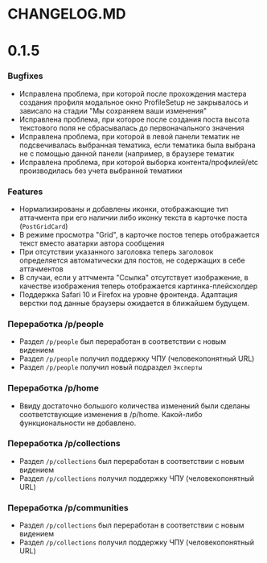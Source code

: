 CHANGELOG.MD
============

# 0.1.5
### Bugfixes
- Исправлена проблема, при которой после прохождения мастера создания профиля модальное окно ProfileSetup не закрывалось
и зависало на стадии "Мы сохраняем ваши изменения"
- Исправлена проблема, при которое после создания поста высота текстового поля не сбрасывалась до первоначального 
значения 
- Исправлена проблема, при которой в левой панели тематик не подсвечивалась выбранная тематика, если тематика была выбрана
не с помощью данной панели (например, в браузере тематик
- Исправлена проблема, при которой выборка контента/профилей/etc производилась без учета выбранной тематики


### Features
- Нормализированы и добавлены иконки, отображающие тип аттачмента при его наличии либо иконку текста в карточке поста 
(`PostGridCard`)
- В режиме просмотра "Grid", в карточке постов теперь отображается текст вместо аватарки автора сообщения 
- При отсутствии указанного заголовка теперь заголовок определяется автоматически для постов, не содержащих в себе 
аттачментов
- В случаи, если у аттчмента "Ссылка" отсутствует изображение, в качестве изображения теперь отображается 
картинка-плейсхолдер
- Поддержка Safari 10 и Firefox на уровне фронтенда. Адаптация верстки под данные браузеры ожидается в ближайшем будущем.

### Переработка /p/people
- Раздел `/p/people` был переработан в соответствии с новым видением
- Раздел `/p/people` получил поддержку ЧПУ (человекопонятный URL)
- Раздел `/p/people` получил новый подраздел `Эксперты`

### Переработка /p/home
- Ввиду достаточно большого количества изменений были сделаны соответствующие изменения в /p/home. Какой-либо
функциональности не добавлено.

### Переработка /p/collections
- Раздел `/p/collections` был переработан в соответствии с новым видением
- Раздел `/p/collections` получил поддержку ЧПУ (человекопонятный URL)

### Переработка /p/communities
- Раздел `/p/collections` был переработан в соответствии с новым видением
- Раздел `/p/collections` получил поддержку ЧПУ (человекопонятный URL)